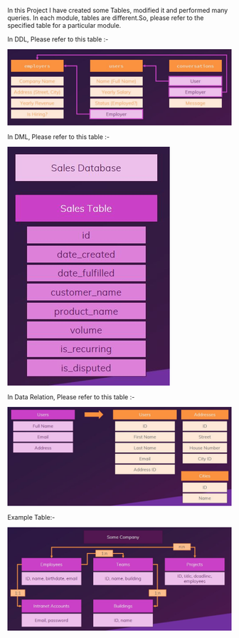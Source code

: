 In this Project I have created some Tables, modified it and performed many queries. 
In each module, tables are different.So, please refer to the specified table for a particular module. 

In DDL, Please refer to this table :-

![](Images/DDL_Tables.JPG)

In DML, Please refer to this table :-

![](Images/DML_Tables.JPG)

In Data Relation, Please refer to this table :-

![](Images/Data_Relation_Tables.JPG)

Example Table:- 

![](Images/Data_Relation_Tables_Example.JPG)

